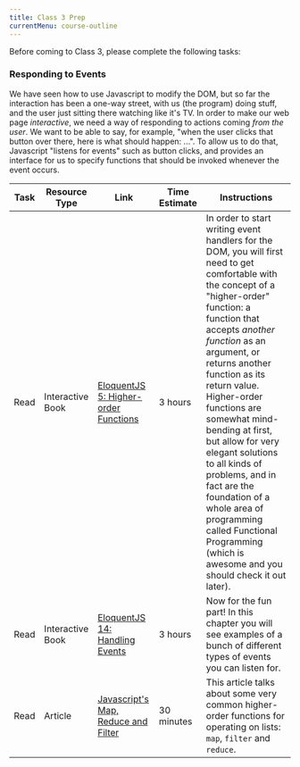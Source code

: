 ```yaml
---
title: Class 3 Prep
currentMenu: course-outline
---
```


Before coming to Class 3, please complete the following tasks:

### Responding to Events

We have seen how to use Javascript to modify the DOM, but so far the interaction has been a one-way street, with us (the program) doing stuff, and the user just sitting there watching like it's TV. In order to make our web page *interactive*, we need a way of responding to actions coming *from the user*. We want to be able to say, for example, "when the user clicks that button over there, here is what should happen: ...". To allow us to do that, Javascript "listens for events" such as button clicks, and provides an interface for us to specify functions that should be invoked whenever the event occurs.

Task | Resource Type | Link | Time Estimate | Instructions
-----|---------------|------|---------------|-------------
Read | Interactive Book | [EloquentJS 5: Higher-order Functions][eloquent5] | 3 hours | In order to start writing event handlers for the DOM, you will first need to get comfortable with the concept of a "higher-order" function: a function that accepts *another function* as an argument, or returns another function as its return value. Higher-order functions are somewhat mind-bending at first, but allow for very elegant solutions to all kinds of problems, and in fact are the foundation of a whole area of programming called Functional Programming (which is awesome and you should check it out later).
Read | Interactive Book | [EloquentJS 14: Handling Events][eloquent14] | 3 hours | Now for the fun part! In this chapter you will see examples of a bunch of different types of events you can listen for.
Read | Article | [Javascript's Map, Reduce and Filter][map-reduce-filter] | 30 minutes | This article talks about some very common higher-order functions for operating on lists: `map`, `filter` and `reduce`.


[eloquent5]: http://eloquentjavascript.net/05_higher_order.html
[map-reduce-filter]: https://danmartensen.svbtle.com/javascripts-map-reduce-and-filter
[eloquent14]: http://eloquentjavascript.net/14_event.html
